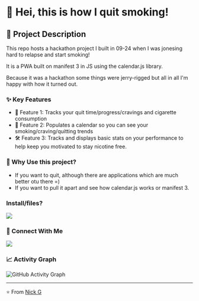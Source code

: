 # 👋 Hei, this is how I quit smoking!

## 📝 Project Description
 This repo hosts a hackathon project I built in 09-24 when I was jonesing hard to relapse and start smoking!

 It is a PWA built on manifest 3 in JS using the calendar.js library.

 Because it was a hackathon some things were jerry-rigged but all in all I'm happy with how it turned out.

### ✨ Key Features
- 🎯 Feature 1: Tracks your quit time/progress/cravings and cigarette consumption
- 🔄 Feature 2: Populates a calendar so you can see your smoking/craving/quitting trends
- 🛠️ Feature 3: Tracks and displays basic stats on your performance to help keep you motivated to stay nicotine free.

### 🎯 Why Use this project?
- If you want to quit, although there are applications which are much better otu there =) 
- If you want to pull it apart and see how calendar.js works or manifest 3.

### Install/files?

<a href="https://legriffalo.github.io/quitting-smoking/stopsmoking.html">
  <img src="https://img.shields.io/badge/Visit-Quit_Smoking_PWA-red?style=for-the-badge&logo=NHS"/>
</a>

### 🤝 Connect With Me
<p align="left">
<a href="https://www.linkedin.com/in/nick-griffiths-7b139198/">
  <img src="https://img.shields.io/badge/LinkedIn-0077B5?style=for-the-badge&logo=linkedin&logoColor=white"/>
</a>

</p>



### 📈 Activity Graph
![GitHub Activity Graph](https://github-readme-activity-graph.vercel.app/graph?username=legriffalo&theme=github)

---
⭐️ From [Nick G](https://github.com/legriffalo)

